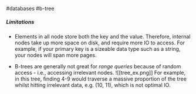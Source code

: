 #databases #b-tree 

##### Limitations
* Elements in all node store both the key and the value. Therefore, internal nodes take up more space on disk, and require more IO to access. For example, if your primary key is a sizeable data type such as a string, your nodes will span more pages.

 * B-trees are generally not great for *range queries* because of random access - i.e., accessing irrelevant nodes. 
  ![[tree_ex.png]] For example, in this tree, finding 4-9 would traverse a massive proportion of the tree whilst hitting irrelevant data, e.g. (10, 11), which is not optimal IO.